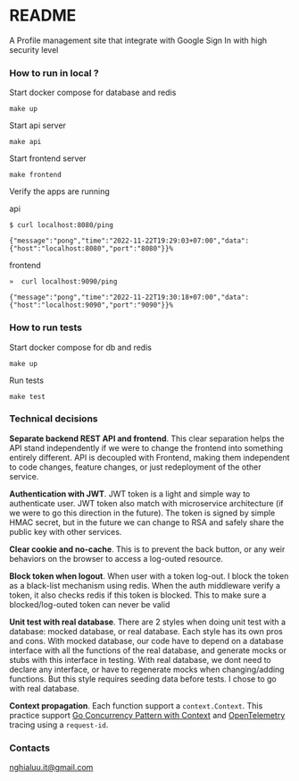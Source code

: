 # README #

A Profile management site that integrate with Google Sign In with high security level

### How to run in local ? ###

Start docker compose for database and redis

```shell
make up
```

Start api server

```shell
make api
```

Start frontend server

```shell
make frontend
```

Verify the apps are running

api

```shell
$ curl localhost:8080/ping

{"message":"pong","time":"2022-11-22T19:29:03+07:00","data":{"host":"localhost:8080","port":"8080"}}%  
```

frontend

```shell
»  curl localhost:9090/ping

{"message":"pong","time":"2022-11-22T19:30:18+07:00","data":{"host":"localhost:9090","port":"9090"}}% 
```

### How to run tests

Start docker compose for db and redis

```shell
make up
```

Run tests

```shell
make test
```

### Technical decisions

**Separate backend REST API and frontend**. This clear separation helps the API stand independently if we were to change
the frontend into something entirely different. API is decoupled with Frontend, making them independent to code changes,
feature changes, or just redeployment of the other service.

**Authentication with JWT**. JWT token is a light and simple way to authenticate user. JWT token also match with
microservice architecture (if we were to go this direction in the future). The token is signed by simple HMAC secret,
but in the future we can change to RSA and safely share the public key with other services.

**Clear cookie and no-cache**. This is to prevent the back button, or any weir behaviors on the browser to access a
log-outed resource.

**Block token when logout**. When user with a token log-out. I block the token as a black-list mechanism using redis.
When the auth
middleware verify a token, it also checks redis if this token is blocked. This to make sure a blocked/log-outed token
can
never be valid

**Unit test with real database**. There are 2 styles when doing unit test with a database: mocked database, or real
database. Each style has its own pros and cons. With mocked database, our code have to depend on a database interface
with all the functions of the real database, and generate mocks or stubs with this interface in testing. With real
database, we dont need to declare any interface, or have to regenerate mocks when changing/adding functions. But this
style requires seeding data before tests. I chose to go with real database.

**Context propagation**. Each function support a `context.Context`. This practice
support [Go Concurrency Pattern with Context](https://go.dev/blog/context)
and [OpenTelemetry](https://opentelemetry.io/) tracing using a `request-id`.

### Contacts ###

nghialuu.it@gmail.com
